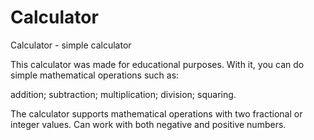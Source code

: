 # Calculator

Calculator - simple calculator

This calculator was made for educational purposes. With it, you can do simple mathematical operations such as:

addition; subtraction; multiplication; division; squaring.

The calculator supports mathematical operations with two fractional or integer values. Can work with both negative and positive numbers.
